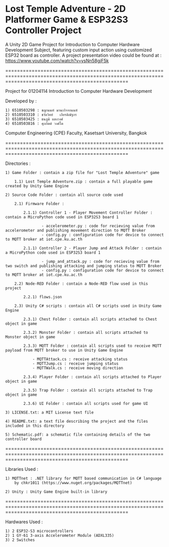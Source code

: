 # Lost Temple Adventure - 2D Platformer Game & ESP32S3 Controller Project #
A Unity 2D Game Project for Introduction to Computer Hardware Development Subject, featuring custom input action using customized ESP32 board as controller.
A project presentation video could be found at : https://www.youtube.com/watch?v=ysNn58gjF5k

======================================================================================================================================================

Project for 01204114 Introduction to Computer Hardware Development  

Developed by :

	1) 6510503298 : ชญานนท์ มานะกิจจานนท์ 
	2) 6510503310 : ชวัลวิทย์ 	เกียรติณัฐกร
	3) 6510503425 : ธนภูมิ แตงวงศ์
	4) 6510503816 : ศุภกิตต์ วงศ์โต
 	
Computer Engineering (CPE) Faculty, Kasetsart University, Bangkok

======================================================================================================================================================

Directories :

	1) Game Folder : contain a zip file for "Lost Temple Adventure" game

		1.1) Lost Temple Adventure.zip : contain a full playable game created by Unity Game Engine
	
	2) Source Code Folder : contain all source code used

		2.1) Firmware Folder :
 
			2.1.1) Controller 1 - Player Movement Controller Folder : contain a MicroPython code used in ESP32S3 board 1

					- accelerometer.py : code for recieving value from accelerometer and publishing movement direction to MQTT Broker
					- config.py : configuration code for device to connect to MQTT broker at iot.cpe.ku.ac.th

			2.1.1) Controller 2 - Player Jump and Attack Folder : contain a MicroPython code used in ESP32S3 board 1

					- jump_and_attack.py : code for recieving value from two switch and publishing attacking and jumping status to MQTT Broker
					- config.py : configuration code for device to connect to MQTT broker at iot.cpe.ku.ac.th

		2.2) Node-RED Folder : contain a Node-RED flow used in this project

			2.2.1) flows.json 
		
		2.3) Unity C# scripts : contain all C# scripts used in Unity Game Engine
			
			2.3.1) Chest Folder : contain all scripts attached to Chest object in game
				
			2.3.2) Monster Folder : contain all scripts attached to Monster object in game

			2.3.3) MQTT Folder : contain all scripts used to receive MQTT payload from MQTT broker to use in Unity Game Engine

				- MQTTAttack.cs : receive attacking status 
				- MQTTJump.cs : receive jumping status
				- MQTTWalk.cs : receive moving direction

			2.3.4) Player Folder : contain all scripts attached to Player object in game

			2.3.5) Trap Folder : contain all scripts attached to Trap object in game

			2.3.6) UI Folder : contain all scripts used for game UI

	3) LICENSE.txt: a MIT License text file
	
	4) README.txt: a text file describing the project and the files included in this directory
	
	5) Schematic.pdf: a schematic file containing details of the two controller board

======================================================================================================================================================

Libraries Used :

	1) MQTTnet : .NET library for MQTT based communication in C# language
		by chkr1011 (https://www.nuget.org/packages/MQTTnet)

	2) Unity : Unity Game Engine built-in library 

======================================================================================================================================================

Hardwares Used :
	
	1) 2 ESP32-S3 microcontrollers 
	2) 1 GY-61 3-axis Accelerometer Module (ADXL335)
	3) 2 Switches
